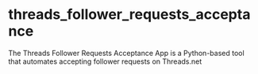 # threads_follower_requests_acceptance
The Threads Follower Requests Acceptance App is a Python-based tool that automates accepting follower requests on Threads.net
